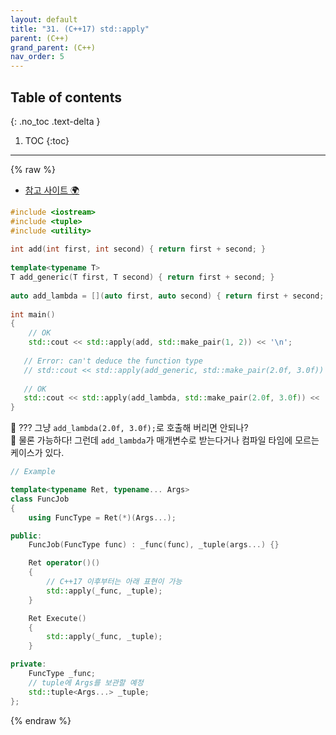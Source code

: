 ```yaml
---
layout: default
title: "31. (C++17) std::apply"
parent: (C++)
grand_parent: (C++)
nav_order: 5
---
```


## Table of contents
{: .no_toc .text-delta }

1. TOC
{:toc}

---

{% raw %}

* [참고 사이트 🌍](https://docs.w3cub.com/cpp/utility/apply)

```cpp
#include <iostream>
#include <tuple>
#include <utility>
 
int add(int first, int second) { return first + second; }
 
template<typename T>
T add_generic(T first, T second) { return first + second; }
 
auto add_lambda = [](auto first, auto second) { return first + second; };
 
int main()
{
    // OK
    std::cout << std::apply(add, std::make_pair(1, 2)) << '\n';
 
   // Error: can't deduce the function type
   // std::cout << std::apply(add_generic, std::make_pair(2.0f, 3.0f)) << '\n'; 
 
   // OK
   std::cout << std::apply(add_lambda, std::make_pair(2.0f, 3.0f)) << '\n'; 
}
```

🎈 ??? 그냥 `add_lambda(2.0f, 3.0f);`로 호출해 버리면 안되나?<br>
🎈 물론 가능하다! 그런데 `add_lambda`가 매개변수로 받는다거나 컴파일 타임에 모르는 케이스가 있다.

```cpp
// Example

template<typename Ret, typename... Args>
class FuncJob
{
    using FuncType = Ret(*)(Args...);

public:
    FuncJob(FuncType func) : _func(func), _tuple(args...) {}

    Ret operator()()
    {
        // C++17 이후부터는 아래 표현이 가능
        std::apply(_func, _tuple);
    }

    Ret Execute()
    {
        std::apply(_func, _tuple);
    }

private:
    FuncType _func;
    // tuple에 Args를 보관할 예정
    std::tuple<Args...> _tuple;
};
```

{% endraw %}